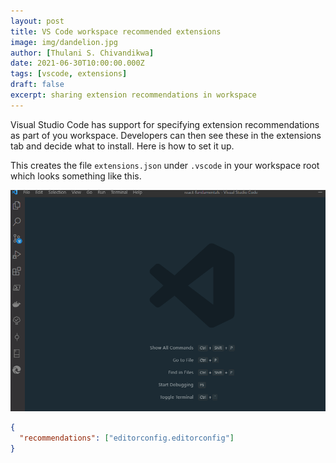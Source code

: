 ```yaml
---
layout: post
title: VS Code workspace recommended extensions
image: img/dandelion.jpg
author: [Thulani S. Chivandikwa]
date: 2021-06-30T10:00:00.000Z
tags: [vscode, extensions]
draft: false
excerpt: sharing extension recommendations in workspace
---
```


Visual Studio Code has support for specifying extension recommendations as part of you workspace. Developers can then see these in the extensions tab and decide what to install. Here is how to set it up.

This creates the file `extensions.json` under `.vscode` in your workspace root which looks something like this.

![gif](https://raw.githubusercontent.com/chivandikwa/gatsby-casper/master/src/content/img/extensions-recommendation.gif)

```json
{
  "recommendations": ["editorconfig.editorconfig"]
}
```
